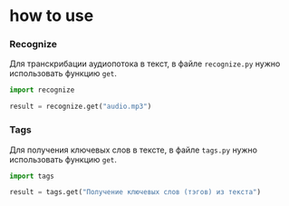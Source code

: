 # how to use

### Recognize

Для транскрибации аудиопотока в текст, в файле `recognize.py` нужно использовать функцию `get`.

```python
import recognize

result = recognize.get("audio.mp3")
```

### Tags

Для получения ключевых слов в тексте, в файле `tags.py` нужно использовать функцию `get`.

```python
import tags

result = tags.get("Получение ключевых слов (тэгов) из текста")
```
